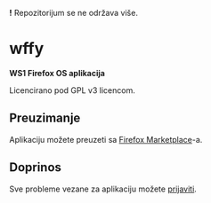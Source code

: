 **!** Repozitorijum se ne održava više.

# wffy

**WS1 Firefox OS aplikacija**

Licencirano pod GPL v3 licencom.

## Preuzimanje

Aplikaciju možete preuzeti sa
[Firefox Marketplace](https://marketplace.firefox.com/app/ws1)-a.

## Doprinos

Sve probleme vezane za aplikaciju možete
[prijaviti](https://github.com/ws1/firefox-os/issues/new).
